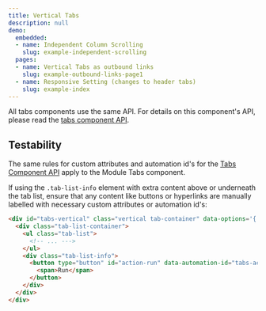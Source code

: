 ```yaml
---
title: Vertical Tabs
description: null
demo:
  embedded:
  - name: Independent Column Scrolling
    slug: example-independent-scrolling
  pages:
  - name: Vertical Tabs as outbound links
    slug: example-outbound-links-page1
  - name: Responsive Setting (changes to header tabs)
    slug: example-index
---
```


All tabs components use the same API.  For details on this component's API, please read the [tabs component API](./tabs).

## Testability

The same rules for custom attributes and automation id's for the [Tabs Component API]('./tabs') apply to the Module Tabs component.

If using the `.tab-list-info` element with extra content above or underneath the tab list, ensure that any content like buttons or hyperlinks are manually labelled with necessary custom attributes or automation id's:

```html
<div id="tabs-vertical" class="vertical tab-container" data-options='{ "verticalResponsive": true }'>
  <div class="tab-list-container">
    <ul class="tab-list">
      <!-- ... --->
    </ul>
    <div class="tab-list-info">
      <button type="button" id="action-run" data-automation-id="tabs-action-run-btn" class="btn-primary">
        <span>Run</span>
      </button>
    </div>
  </div>
</div>
```
